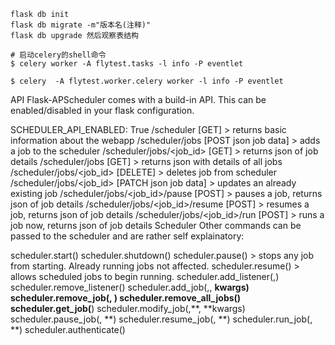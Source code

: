
```shell
flask db init
flask db migrate -m"版本名(注释)"
flask db upgrade 然后观察表结构
```

```shell
# 启动celery的shell命令
$ celery worker -A flytest.tasks -l info -P eventlet

$ celery  -A flytest.worker.celery worker -l info -P eventlet

```


API
Flask-APScheduler comes with a build-in API. This can be enabled/disabled in your flask configuration.

SCHEDULER_API_ENABLED: True
/scheduler [GET] > returns basic information about the webapp
/scheduler/jobs [POST json job data] > adds a job to the scheduler
/scheduler/jobs/<job_id> [GET] > returns json of job details
/scheduler/jobs [GET] > returns json with details of all jobs
/scheduler/jobs/<job_id> [DELETE] > deletes job from scheduler
/scheduler/jobs/<job_id> [PATCH json job data] > updates an already existing job
/scheduler/jobs/<job_id>/pause [POST] > pauses a job, returns json of job details
/scheduler/jobs/<job_id>/resume [POST] > resumes a job, returns json of job details
/scheduler/jobs/<job_id>/run [POST] > runs a job now, returns json of job details
Scheduler
Other commands can be passed to the scheduler and are rather self explainatory:

scheduler.start()
scheduler.shutdown()
scheduler.pause() > stops any job from starting. Already running jobs not affected.
scheduler.resume() > allows scheduled jobs to begin running.
scheduler.add_listener(<callback function>,<event>)
scheduler.remove_listener(<callback function>)
scheduler.add_job(<id>,<function>, **kwargs)
scheduler.remove_job(<id>, **<jobstore>)
scheduler.remove_all_jobs(**<jobstore>)
scheduler.get_job(**<jobstore>)
scheduler.modify_job(<id>,**<jobstore>, **kwargs)
scheduler.pause_job(<id>, **<jobstore>)
scheduler.resume_job(<id>, **<jobstore>)
scheduler.run_job(<id>, **<jobstore>)
scheduler.authenticate(<function>)
